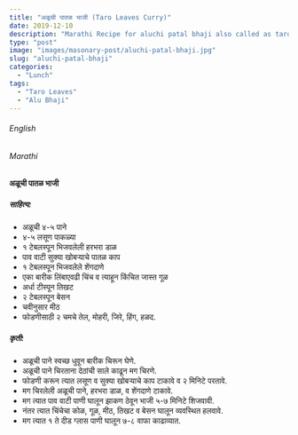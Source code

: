 ```yaml
---
title: "अळूची पातळ भाजी (Taro Leaves Curry)"
date: 2019-12-10
description: "Marathi Recipe for aluchi patal bhaji also called as taro leaves curry"
type: "post"
image: "images/masonary-post/aluchi-patal-bhaji.jpg"
slug: "aluchi-patal-bhaji"
categories: 
  - "Lunch"
tags:
  - "Taro Leaves"
  - "Alu Bhaji"
---
```


###### English








###### Marathi




#### अळूची पातळ भाजी



##### साहित्य: 


- अळूची ४-५ पाने 
- ४-५ लसूण पाकळ्या 
- १ टेबलस्पून भिजवलेली हरभरा डाळ 
- पाव वाटी सुक्या खोबऱ्याचे पातळ काप
- १ टेबलस्पून भिजवलेले शेंगदाणे 
- एका बारीक लिंबाएवढी चिंच व त्याहून किंचित जास्त गूळ
- अर्धा टीस्पून तिखट
- २ टेबलस्पून बेसन
- चवीनुसार मीठ
- फोडणीसाठी २ चमचे तेल, मोहरी, जिरे, हिंग, हळद. 



##### कृती:


- अळूची पाने स्वच्छ धुवून बारीक चिरून घेणे.
- अळूची पाने चिरताना देठांची साले काढून मग चिरणे.
- फोडणी करून त्यात लसूण व सुक्या खोबऱ्याचे काप टाकावे व २ मिनिटे परतावे.
- मग चिरलेली अळूची पाने, हरभरा डाळ, व शेंगदाणे टाकावे.
- मग त्यात पाव वाटी पाणी घालून झाकण ठेवून भाजी ५-७ मिनिटे शिजवावी.
- नंतर त्यात चिंचेचा कोळ, गूळ, मीठ, तिखट व बेसन घालून व्यवस्थित हलवावे.
- मग त्यात १ ते दीड ग्लास पाणी घालून ७-८ वाफा काढाव्यात.
